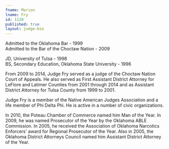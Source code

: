 ```yaml
---
fname: Marion
lname: Fry
id: 1120
published: true
layout: judge-bio
---
```

Admitted to the Oklahoma Bar - 1999  
Admitted to the Bar of the Choctaw Nation - 2009

JD, University of Tulsa - 1998  
BS, Secondary Education, Oklahoma State University - 1996

From 2009 to 2014, Judge Fry served as a judge of the Choctaw Nation
Court of Appeals. He also served as First Assistant District Attorney
for LeFlore and Latimer Counties from 2001 through 2014 and as Assistant
District Attorney for Tulsa County from 1999 to 2001.

Judge Fry is a member of the Native American Judges Association and a
life member of Phi Delta Phi. He is active in a number of civic
organizations.

In 2010, the Poteau Chamber of Commerce named him Man of the Year. In
2009, he was named Prosecutor of the Year by the Oklahoma ABLE
Commission. In 2005, he received the Association of Oklahoma Narcotics
Enforcers' award for Regional Prosecutor of the Year. Also in 2005, the
Oklahoma District Attorneys Council named him Assistant District
Attorney of the Year.
